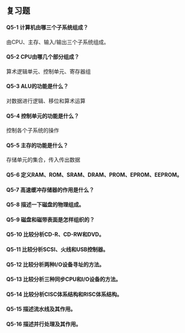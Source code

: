 ## 复习题   
#### Q5-1 计算机由哪三个子系统组成？  
由CPU、主存、输入/输出三个子系统组成。   

#### Q5-2 CPU由哪几个部分组成？
算术逻辑单元、控制单元、寄存器组

#### Q5-3 ALU的功能是什么？
对数据进行逻辑、移位和算术运算

#### Q5-4 控制单元的功能是什么？
控制各个子系统的操作

#### Q5-5 主存的功能是什么？
存储单元的集合，传入传出数据

#### Q5-6 定义RAM、ROM、SRAM、DRAM、PROM、EPROM、EEPROM。


#### Q5-7 高速缓冲存储器的作用是什么？


#### Q5-8 描述一下磁盘的物理组成。


#### Q5-9 磁盘和磁带表面是怎样组织的？


#### Q5-10 比较分析CD-R、CD-RW和DVD。


#### Q5-11 比较分析SCSI、火线和USB控制器。


#### Q5-12 比较分析两种I/O设备寻址的方法。


#### Q5-13 比较分析三种同步CPU和I/O设备的方法。


#### Q5-14 比较分析CISC体系结构和RISC体系结构。


#### Q5-15 描述流水线及其作用。


#### Q5-16 描述并行处理及其作用。


